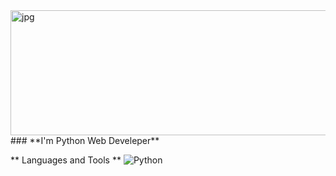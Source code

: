 <img align="right" alt="jpg" src="https://github.com/ShairbekovBakyt/ShairbekovBakyt/blob/MasteR/assests/shairbekov%20batya.png" width="600" height="200" />
### **I'm Python Web Develeper**

** Languages and Tools **
![Python](https://img.shields.io/badge/-Python?style=flat-square&logo=python<COLOR>)
